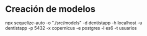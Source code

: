 # Creación de modelos
npx sequelize-auto -o "./src/models" -d dentistapp -h localhost -u dentistapp -p 5432 -x copernicus -e postgres -l es6 -t usuarios
